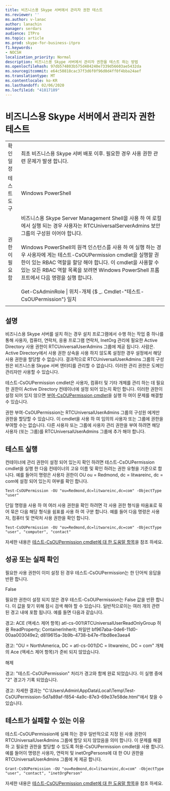 ```yaml
---
title: 비즈니스용 Skype 서버에서 관리자 권한 테스트
ms.reviewer: ''
ms.author: v-lanac
author: lanachin
manager: serdars
audience: ITPro
ms.topic: article
ms.prod: skype-for-business-itpro
f1.keywords:
- NOCSH
localization_priority: Normal
description: 비즈니스용 Skype 서버에서 관리자 권한을 테스트 하는 방법
ms.openlocfilehash: 97db574803b575d484240e7339d56603ae5432da
ms.sourcegitcommit: e64c50818cac37f3d6f0f96d0d4ff0f4bba24aef
ms.translationtype: MT
ms.contentlocale: ko-KR
ms.lasthandoff: 02/06/2020
ms.locfileid: "41817189"
---
```

# <a name="testing-admin-permissions-in-skype-for-business-server"></a>비즈니스용 Skype 서버에서 관리자 권한 테스트

| | |
|--|--|
|확인 일정|최초 비즈니스용 Skype 서버 배포 이후. 필요한 경우 사용 권한 관련 문제가 발생 합니다.|
|테스트 도구|Windows PowerShell|
|권한이 필요 함|비즈니스용 Skype Server Management Shell을 사용 하 여 로컬에서 실행 되는 경우 사용자는 RTCUniversalServerAdmins 보안 그룹의 구성원 이어야 합니다.<br><br/>Windows PowerShell의 원격 인스턴스를 사용 하 여 실행 하는 경우 사용자에 게는 테스트-CsOUPermission cmdlet을 실행할 권한이 있는 RBAC 역할을 할당 해야 합니다. 이 cmdlet을 사용할 수 있는 모든 RBAC 역할 목록을 보려면 Windows PowerShell 프롬프트에서 다음 명령을 실행 합니다.<br/><br/>Get-CsAdminRole \| 위치-개체 {$ _. Cmdlet-"테스트-CsOUPermission"} 일치|
|||

## <a name="description"></a>설명

비즈니스용 Skype 서버를 설치 하는 경우 설치 프로그램에서 수행 하는 작업 중 하나를 통해 사용자, 컴퓨터, 연락처, 응용 프로그램 연락처, InetOrg 관리에 필요한 Active Directory 사용 권한이 RTCUniversalUserAdmins 그룹에 제공 됩니다. 사람은. Active Directory에서 사용 권한 상속을 사용 하지 않도록 설정한 경우 설정에서 해당 사용 권한을 할당할 수 없습니다. 결과적으로 RTCUniversalUserAdmins 그룹의 구성원은 비즈니스용 Skype 서버 엔터티를 관리할 수 없습니다. 이러한 관리 권한은 도메인 관리자만 사용할 수 있습니다. 

테스트-CsOUPermission cmdlet은 사용자, 컴퓨터 및 기타 개체를 관리 하는 데 필요한 권한이 Active Directory 컨테이너에 설정 되어 있는지 확인 합니다. 이러한 권한이 설정 되어 있지 않으면 [부여-CsOUPermission cmdlet](https://docs.microsoft.com/en-us/powershell/module/skype/Grant-CsOUPermission)을 실행 하 여이 문제를 해결할 수 있습니다. 

권한 부여-CsOUPermission는 RTCUniversalUserAdmins 그룹의 구성원 에게만 권한을 할당할 수 있습니다. 이 cmdlet을 사용 하 여 임의의 사용자 또는 그룹에 권한을 부여할 수는 없습니다. 다른 사용자 또는 그룹에 사용자 관리 권한을 부여 하려면 해당 사용자 (또는 그룹)를 RTCUniversalUserAdmins 그룹에 추가 해야 합니다. 


## <a name="running-the-test"></a>테스트 실행

컨테이너에 관리 권한이 설정 되어 있는지 확인 하려면 테스트-CsOUPermission cmdlet을 실행 한 다음 컨테이너의 고유 이름 및 확인 하려는 권한 유형을 기준으로 합니다. 예를 들어이 명령은 사용자 권한이 OU ou = Redmond, dc = litwareinc, dc = com에 설정 되어 있는지 여부를 확인 합니다.

`Test-CsOUPermission -OU "ou=Redmond,dc=litwareinc,dc=com" -ObjectType "user"`

단일 명령을 사용 하 여 여러 사용 권한을 확인 하려면 각 사용 권한 형식을 따옴표로 묶어 묶은 다음 해당 형식을 쉼표를 사용 하 여 구분 합니다. 예를 들어 다음 명령은 사용자, 컴퓨터 및 연락처 사용 권한을 확인 합니다.

`Test-CsOUPermission -OU "ou=Redmond,dc=litwareinc,dc=com" -ObjectType "user", "computer", "contact"`

자세한 내용은 [테스트-CsOUPermission cmdlet에 대 한 도움말 항목](https://docs.microsoft.com/en-us/powershell/module/skype/test-csoupermission)을 참조 하세요.

## <a name="determining-success-or-failure"></a>성공 또는 실패 확인

필요한 사용 권한이 이미 설정 된 경우 테스트-CsOUPermission는 한 단어씩 응답을 반환 합니다.

False

필요한 권한이 설정 되지 않은 경우 테스트-CsOUPermission는 False 값을 반환 합니다. 이 값을 찾기 위해 잠시 검색 해야 할 수 있습니다. 일반적으로이는 여러 개의 관련 된 경고 내에 포함 됩니다. 예를 들면 다음과 같습니다.

경고: ACE (액세스 제어 항목) atl-cs-001\RTCUniversalUserReadOnlyGroup 허용 ReadProperty; ContainerInherit; 파일만 bf967aba-0de6-11d0-00aa003049e2; d819615a-3b9b-4738-b47e-f1bd8ee3aea4 

경고: "OU = NorthAmerica, DC = atl-cs-001\DC = litwareinc, DC = com" 개체의 Ace (액세스 제어 항목)가 준비 되지 않았습니다. 

해제 

경고: "테스트-CsOUPermission" 처리가 경고와 함께 완료 되었습니다. 이 실행 중에 "2" 경고가 기록 되었습니다. 

경고: 자세한 결과는 "C:\Users\Admin\AppData\Local\Temp\Test-CsOUPermission-5d7a89af-f854-4a9c-87e3-69e37e58de.html"에서 찾을 수 있습니다. 

## <a name="reasons-why-the-test-might-have-failed"></a>테스트가 실패할 수 있는 이유

테스트-CsOUPermission에 실패 하는 경우 일반적으로 지정 된 사용 권한이 RTCUniversalUserAdmins 그룹에 할당 되지 않았음을 의미 합니다. 이 문제를 해결 하 고 필요한 권한을 할당할 수 있도록 허용-CsOUPermission cmdlet을 사용 합니다. 예를 들어이 명령은 사용자, 연락처 및 inetOrgPersons에 대 한 OU 권한을 RTCUniversalUserAdmins 그룹에 게 제공 합니다.

`Grant-CsOUPermission -OU "ou=Redmond,dc=litwareinc,dc=com" -ObjectType "user", "contact", "inetOrgPerson"`

자세한 내용은 [테스트-CsOUPermission cmdlet에 대 한 도움말 항목](https://docs.microsoft.com/en-us/powershell/module/skype/test-csoupermission)을 참조 하세요.
